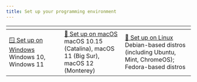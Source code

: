 ```yaml
---
title: Set up your programming environment
---
```


| <img width=500 /> | <img width=500 /> | <img width=500 /> |
| :-- | :-- | :-- |
| [🪟 Set up on Windows](setup-windows.md)<br>Windows 10, Windows 11 | [🍎 Set up on macOS](setup-macos.md)<br>macOS 10.15 (Catalina), macOS 11 (Big Sur), macOS 12 (Monterey) | [🐧 Set up on Linux](setup-linux.md)<br>Debian-based distros (including Ubuntu, Mint, ChromeOS); Fedora-based distros |
